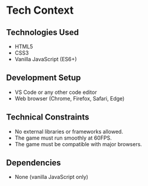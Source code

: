 # Tech Context

## Technologies Used
- HTML5
- CSS3
- Vanilla JavaScript (ES6+)

## Development Setup
- VS Code or any other code editor
- Web browser (Chrome, Firefox, Safari, Edge)

## Technical Constraints
- No external libraries or frameworks allowed.
- The game must run smoothly at 60FPS.
- The game must be compatible with major browsers.

## Dependencies
- None (vanilla JavaScript only)

